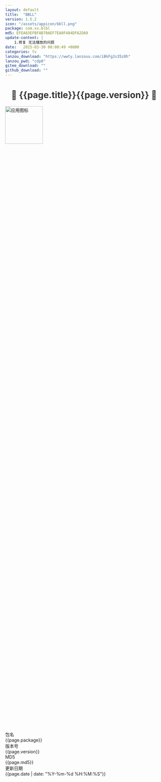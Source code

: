 ```yaml
---
layout: default
title:  "BBLL"
version: 1.5.2
icon: "/assets/appicon/bbll.png"
package: com.xx.blbl
md5: EFEA83EFBFAB70AEF7EA0F404DFA2DA9
update-content: |
    1.修复 无法播放的问题
date:   2025-03-30 08:00:49 +0800
categories: tv
lanzou_download: "https://wwty.lanzouu.com/iBkFg2s35z8h"
lanzou_pwd: "cdp0"
gitee_download: ""
github_download: ""
---
```

 <style>
    h1 {
      color: #333;
      text-align: center;
    }

    h2 {
      color: #555;
    }

    h3 {
      color: #777;
    }

    p {
      line-height: 1.6;
    }
  </style>
<h1>🌟 {{page.title}}{{page.version}} 🌟</h1>
<div class="info-section">
    <!-- 图标信息 -->
    <div class="info-row">
        <img src="{{page.icon}}" alt="应用图标" width="120" height="120">
        <div style="display: flex; flex-direction: column; justify-content: center; height: 100%;">
            <!-- 包名信息 -->
            <div class="info-row-label">
                <div class="info-label">包名</div>
                <div>{{page.package}}</div>
            </div>
            <!-- 版本号信息 -->
            <div class="info-row-label">
                <div class="info-label">版本号</div>
                <div>{{page.version}}</div>
            </div>
            <!-- MD5 信息 -->
            <div class="info-row-label">
                <div class="info-label">MD5</div>
                <div>{{page.md5}}</div>
            </div>
            <!-- 更新日期信息 -->
            <div class="info-row-label">
                <div class="info-label">更新日期</div>
                <div>{{page.date | date: "%Y-%m-%d %H:%M:%S"}}</div>
            </div>
        </div>
    </div>
</div>
<div class="info-section">
    <h2>重要声明</h2>
    <p>本页面提供的软件均来自互联网，仅用于学习和研究目的，与本人无关。</p>
    <p>请在使用前仔细阅读相关软件的许可协议，并确保遵守相关法律法规。</p>
    <p>如果您是软件开发者或版权所有者，认为本页面内容侵犯了您的权益，请及时联系我进行删除处理。</p>
</div>
<div class="info-section">
    <h2>更新内容</h2>
      {% assign contents = page.update-content | newline_to_br | split: "<br />" %}
    {% for content in contents %}
        {% if content != "" %}
            <p>{{ content }}</p>
        {% endif %}
    {% endfor %}
</div>
<div class="info-section">
    <h2>下载地址</h2>
    <div class="info-row-posts">
          {% if page.lanzou_download != "" %}
          <div style="display: inline-flex; flex-direction: column; align-items: center; vertical-align: middle;">
        <a href="{{page.lanzou_download}}" class="download-button" style="margin-top: 34px;">
        <div style="width: 34px; height: 34px; overflow: hidden;">
        <img src="https://pc.woozooo.com/img/logo3.gif" alt="lanzou" style="width: 200%; height: 150%;object-fit: cover; object-position: 9%;padding-top:8px"/></div>&nbsp;&nbsp;蓝奏下载
        </a>
           <div style="font-size: 16px; color: #666; margin-top: 6px; cursor: pointer; padding: 4px 8px; border-radius: 4px; transition: background-color 0.2s;" 
             onmouseover="this.style.backgroundColor='#f0f0f0'" 
             onmouseout="this.style.backgroundColor='transparent'" 
             onclick="copyPassword('{{page.lanzou_pwd}}')">密码：<span style="color: #007bff; font-weight: bold;">{{page.lanzou_pwd}}</span></div></div>
        &nbsp;
        {% endif %}
        {% if page.gitee_download != "" %}
        <a href="{{page.gitee_download}}" class="download-button">
            {{site.gitee-svg}}&nbsp;&nbsp;Gitee下载
        </a>
        &nbsp;
        {% endif %}
        {% if page.github_download != "" %}
        <a href="{{page.github_download}}" class="download-button">
            {{site.github-svg}}&nbsp;&nbsp;GitHub下载
        </a>
        {% endif %}
    </div>
</div>
<script>
function copyPassword(password) {
    const tempInput = document.createElement('input');
    tempInput.value = password;
    document.body.appendChild(tempInput);
    tempInput.select();
    document.execCommand('copy');
    document.body.removeChild(tempInput);
    alert('密码已复制');
}
</script>